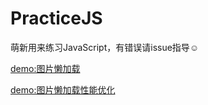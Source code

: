 # PracticeJS
萌新用来练习JavaScript，有错误请issue指导☺️

[demo:图片懒加载](http://www.hxvin.me/PracticeJS/lazyload1.0.html)

[demo:图片懒加载性能优化](http://www.hxvin.me/PracticeJS/lazyload2.0.html)
